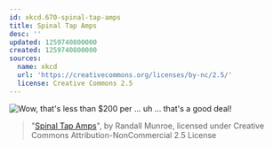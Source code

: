 ```yaml
---
id: xkcd.670-spinal-tap-amps
title: Spinal Tap Amps
desc: ''
updated: 1259740800000
created: 1259740800000
sources:
  name: xkcd
  url: 'https://creativecommons.org/licenses/by-nc/2.5/'
  license: Creative Commons 2.5
---
```

![Wow, that's less than $200 per ... uh ... that's a good deal!](https://imgs.xkcd.com/comics/spinal_tap_amps.png)
> "[Spinal Tap Amps](https://xkcd.com/670/)", by Randall Munroe, licensed under Creative Commons Attribution-NonCommercial 2.5 License
